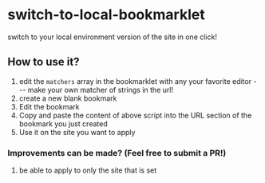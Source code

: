 # switch-to-local-bookmarklet
switch to your local environment version of the site in one click!
## How to use it?
1. edit the `matchers` array in the bookmarklet with any your favorite editor --- make your own matcher of strings in the url!
2. create a new blank bookmark
3. Edit the bookmark
4. Copy and paste the content of above script into the URL section of the bookmark you just created
5. Use it on the site you want to apply

### Improvements can be made? (Feel free to submit a PR!)
1. be able to apply to only the site that is set
